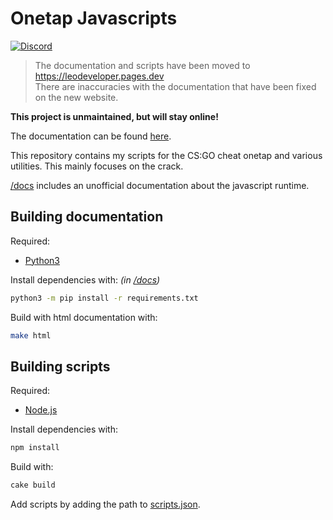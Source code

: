 
# Onetap Javascripts

[![Discord](https://discord.com/api/guilds/756989147163656273/widget.png)](https://discord.gg/FCnK6xp)

> The documentation and scripts have been moved to https://leodeveloper.pages.dev  
> There are inaccuracies with the documentation that have been fixed on the new website.

**This project is unmaintained, but will stay online!**

The documentation can be found [here](https://le0developer.github.io/onetap-js/en/master/).

This repository contains my scripts for the CS:GO cheat onetap and various utilities.
This mainly focuses on the crack.

[/docs](<docs>) includes an unofficial documentation about the javascript runtime.


## Building documentation

Required:

- [Python3](https://python.org)

Install dependencies with: *(in [/docs](<docs>))*
```bash
python3 -m pip install -r requirements.txt
```

Build with html documentation with:
```bash
make html
```


## Building scripts

Required:

- [Node.js](https://nodejs.org)

Install dependencies with:
```bash
npm install
```

Build with:
```bash
cake build
```

Add scripts by adding the path to [scripts.json](<scripts.json>).
